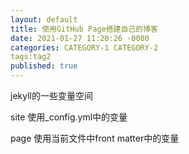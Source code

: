 ```yaml
---
layout: default
title: 使用GitHub Page搭建自己的博客
date: 2021-01-27 11:20:26 -0000
categories: CATEGORY-1 CATEGORY-2
tags:tag2
published: true
---
```

jekyll的一些变量空间

site  使用_config.yml中的变量

page 使用当前文件中front matter中的变量

